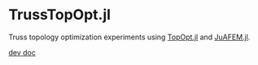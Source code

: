 # TrussTopOpt.jl

Truss topology optimization experiments using [TopOpt.jl](https://github.com/mohamed82008/TopOpt.jl) and [JuAFEM.jl](https://github.com/KristofferC/JuAFEM.jl).

[dev doc](https://docs.google.com/document/d/1SbHCct2B0aTH4drSAJX5HGYlxkyCiAznsFe5GMzzCyw/edit?usp=sharing)